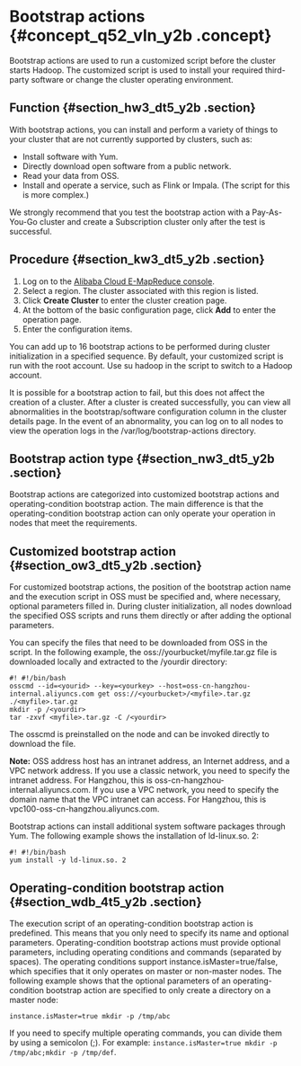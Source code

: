 # Bootstrap actions {#concept_q52_vln_y2b .concept}

Bootstrap actions are used to run a customized script before the cluster starts Hadoop. The customized script is used to install your required third-party software or change the cluster operating environment.

## Function {#section_hw3_dt5_y2b .section}

With bootstrap actions, you can install and perform a variety of things to your cluster that are not currently supported by clusters, such as:

-   Install software with Yum.
-   Directly download open software from a public network.
-   Read your data from OSS.
-   Install and operate a service, such as Flink or Impala. \(The script for this is more complex.\)

We strongly recommend that you test the bootstrap action with a Pay-As-You-Go cluster and create a Subscription cluster only after the test is successful.

## Procedure {#section_kw3_dt5_y2b .section}

1.  Log on to the [Alibaba Cloud E-MapReduce console](https://partners-intl.console.aliyun.com/#/emr).
2.  Select a region. The cluster associated with this region is listed.
3.  Click **Create Cluster** to enter the cluster creation page.
4.  At the bottom of the basic configuration page, click **Add** to enter the operation page.
5.  Enter the configuration items.

You can add up to 16 bootstrap actions to be performed during cluster initialization in a specified sequence. By default, your customized script is run with the root account. Use su hadoop in the script to switch to a Hadoop account.

It is possible for a bootstrap action to fail, but this does not affect the creation of a cluster. After a cluster is created successfully, you can view all abnormalities in the bootstrap/software configuration column in the cluster details page. In the event of an abnormality, you can log on to all nodes to view the operation logs in the /var/log/bootstrap-actions directory.

## Bootstrap action type {#section_nw3_dt5_y2b .section}

Bootstrap actions are categorized into customized bootstrap actions and operating-condition bootstrap action. The main difference is that the operating-condition bootstrap action can only operate your operation in nodes that meet the requirements.

## Customized bootstrap action {#section_ow3_dt5_y2b .section}

For customized bootstrap actions, the position of the bootstrap action name and the execution script in OSS must be specified and, where necessary, optional parameters filled in. During cluster initialization, all nodes download the specified OSS scripts and runs them directly or after adding the optional parameters.

You can specify the files that need to be downloaded from OSS in the script. In the following example, the oss://yourbucket/myfile.tar.gz file is downloaded locally and extracted to the /yourdir directory:

```
#! #!/bin/bash
osscmd --id=<yourid> --key=<yourkey> --host=oss-cn-hangzhou-internal.aliyuncs.com get oss://<yourbucket>/<myfile>.tar.gz ./<myfile>.tar.gz
mkdir -p /<yourdir>
tar -zxvf <myfile>.tar.gz -C /<yourdir>
```

The osscmd is preinstalled on the node and can be invoked directly to download the file.

**Note:** OSS address host has an intranet address, an Internet address, and a VPC network address. If you use a classic network, you need to specify the intranet address. For Hangzhou, this is oss-cn-hangzhou-internal.aliyuncs.com. If you use a VPC network, you need to specify the domain name that the VPC intranet can access. For Hangzhou, this is vpc100-oss-cn-hangzhou.aliyuncs.com.

Bootstrap actions can install additional system software packages through Yum. The following example shows the installation of ld-linux.so. 2:

```
#! #!/bin/bash
yum install -y ld-linux.so. 2
```

## Operating-condition bootstrap action {#section_wdb_4t5_y2b .section}

The execution script of an operating-condition bootstrap action is predefined. This means that you only need to specify its name and optional parameters. Operating-condition bootstrap actions must provide optional parameters, including operating conditions and commands \(separated by spaces\). The operating conditions support instance.isMaster=true/false, which specifies that it only operates on master or non-master nodes. The following example shows that the optional parameters of an operating-condition bootstrap action are specified to only create a directory on a master node:

```
instance.isMaster=true mkdir -p /tmp/abc
```

If you need to specify multiple operating commands, you can divide them by using a semicolon \(;\). For example: `instance.isMaster=true mkdir -p /tmp/abc;mkdir -p /tmp/def`.

